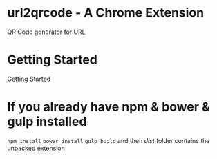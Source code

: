 # url2qrcode - A Chrome Extension
QR Code generator for URL

# Getting Started
[Getting Started](https://github.com/yeoman/generator-chrome-extension#getting-started)

# If you already have npm & bower & gulp installed
`npm install`
`bower install`
`gulp build`
and then *dist* folder contains the unpacked extension
